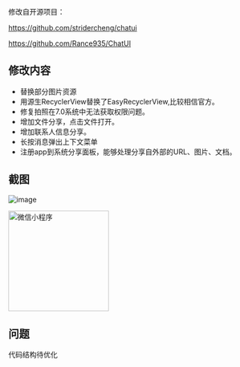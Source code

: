 修改自开源项目：

https://github.com/stridercheng/chatui

https://github.com/Rance935/ChatUI

## 修改内容
+ 替换部分图片资源
+ 用源生RecyclerView替换了EasyRecyclerView,比较相信官方。
+ 修复拍照在7.0系统中无法获取权限问题。
+ 增加文件分享，点击文件打开。
+ 增加联系人信息分享。
+ 长按消息弹出上下文菜单
+ 注册app到系统分享面板，能够处理分享自外部的URL、图片、文档。

## 截图
![image](https://github.com/moz1q1/ChatUI/blob/master/images/preview.png)


<img src="https://github.com/moz1q1/ChatUI/blob/master/images/preview.png" width="200" height="200" alt="微信小程序"/><br/>


## 问题
代码结构待优化
